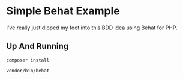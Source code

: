# Simple Behat Example

I've really just dipped my foot into this BDD idea using Behat for PHP.

## Up And Running

`composer install`

`vendor/bin/behat`
